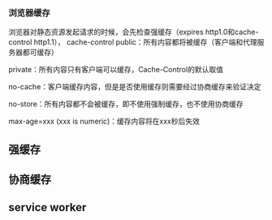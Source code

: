 ### 浏览器缓存

浏览器对静态资源发起请求的时候，会先检查强缓存（expires http1.0和cache-control http1.1），
cache-control
public：所有内容都将被缓存（客户端和代理服务器都可缓存）

private：所有内容只有客户端可以缓存，Cache-Control的默认取值

no-cache：客户端缓存内容，但是是否使用缓存则需要经过协商缓存来验证决定

no-store：所有内容都不会被缓存，即不使用强制缓存，也不使用协商缓存

max-age=xxx (xxx is numeric)：缓存内容将在xxx秒后失效

## 强缓存

## 协商缓存

## service worker
